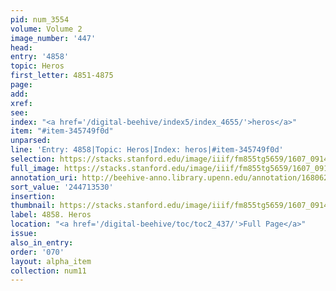 ```yaml
---
pid: num_3554
volume: Volume 2
image_number: '447'
head:
entry: '4858'
topic: Heros
first_letter: 4851-4875
page:
add:
xref:
see:
index: "<a href='/digital-beehive/index5/index_4655/'>heros</a>"
item: "#item-345749f0d"
unparsed:
line: 'Entry: 4858|Topic: Heros|Index: heros|#item-345749f0d'
selection: https://stacks.stanford.edu/image/iiif/fm855tg5659/1607_0914/568,3530,2796,239/full/0/default.jpg
full_image: https://stacks.stanford.edu/image/iiif/fm855tg5659/1607_0914/full/full/0/default.jpg
annotation_uri: http://beehive-anno.library.upenn.edu/annotation/1680622022937
sort_value: '244713530'
insertion:
thumbnail: https://stacks.stanford.edu/image/iiif/fm855tg5659/1607_0914/568,3530,600,180/250,/0/default.jpg
label: 4858. Heros
location: "<a href='/digital-beehive/toc/toc2_437/'>Full Page</a>"
issue:
also_in_entry:
order: '070'
layout: alpha_item
collection: num11
---
```

